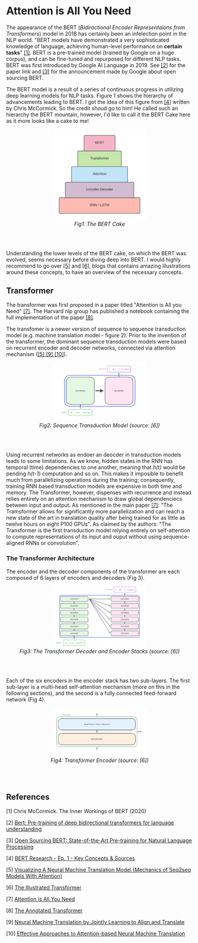 # Attention is All You Need
The appearance of the BERT (*Bidiractional Encoder Representaions from Transformers*) model in 2018 has certainly been an infelection point in the NLP world. "BERT models have demonstrated a very sophisticated knowledge of language, achieving human-level performance on __certain tasks__" [[1]](#1). BERT is a pre-trained model (trained by Google on a huge corpus), and can be fine-tuned and repurposed for different NLP tasks. BERT was first introduced by Google AI Language in 2019. See [[2]](#2) for the paper link and [[3]](#3) for the announcement made by Google about open sourcing BERT. 

The BERT model is a result of a series of continuous progress in utilizing deep learning models for NLP tasks. Figure 1 shows the hierarchy of advancements  leading to BERT. I got the idea of this figure from [[4]](#4) written by Chris McCormick. So the credit shoud go to him! He called such an hierarchy the BERT mountain, however, I'd like to call it the BERT Cake here as it more looks like a cake to me!

<p align="center">
  <img src='assets/BERT.jpeg' width=50% alt="BERT Cake"/>
  <br/>
   <em> Fig1: The BERT Cake </em>
</p>
<br/><br/>

Understanding the lower levels of the BERT cake, on which the BERT was evolved, seems necessary before diving deep into BERT. I would highly recommend to go over [[5]](#5) and [[6]](#6), blogs that contains amazing illustrations around these concepts, to have an overview of the necessary concepts.

## Transformer
The transformer was first proposed in a paper titled "Attention is All you Need" [[7]](#7). The Harvard nlp group has published a notebook containing the full implementation of the paper [[8]](#8).

The transfomer is a newer version of sequence to sequence transduction model (e.g. machine translation model - figure 2). Prior to the invention of the transformer, the dominant sequence transduction models were based on recurrent encoder and decoder networks, connected via attention mechanism ([[5]](#5),[[9]](#9),[[10]](#10)). 

<p align="center">
  <img src='assets/The_transformer_encoders_decoders.png' width=50% alt="encoder_decoder"/>
  <br/>
  <em> Fig2: Sequence Transduction Model (source: [6])</em>
</p>
<br/><br/>

Using recurrent networks as endoer an deocder in transduction models leads to some limitations. As we know, hidden states in the RNN has temporal (time) dependencies to one another, meaning that *h(t)* would be pending *h(t-1)* computation and so on. This makes it imposible to benefit much from parallelizing operations during the training; consequently, training RNN based transduction models are expensive in both time and memory. The Transformer, however, dispenses with recurrence and instead relies entirely on an attention mechanism to draw global dependenciecs between input and output. As mentioned in the main paper [[7]](#7): "The Tramsformer allows for significantly more parallelization and can reach a new state of the art in translation quality after being trained for as little as twelve hours on eight P100 GPUs". As claimed by the authors: "The Transformer is the first transduction model relying entirely on self-attention to compute representations of its input and ouput without using sequence-aligned RNNs or convolution".

### The Transformer Architecture
The encoder and the decoder components of the transformer are each composed of 6 layers of encoders and decoders (Fig 3).

<p align="center">
  <img src='assets/The_transformer_encoder_decoder_stack.png' width=50% alt="encoder_decoder"/>
  <br/>
  <em> Fig3: The Transformer Decoder and Encoder Stacks (source: [6])</em>
</p>
<br/><br/>

Each of the six encoders in the encoder stack has two sub-layers. The first sub-layer is a multi-head self-attention mechanism (more on this in the following sections), and the second is a fully connected feed-forward network (Fig 4).

<p align="center">
  <img src='assets/Transformer_encoder.png' width=50% alt="encoder_decoder"/>
  <br/>
  <em> Fig4: Transformer Encoder (source: [6])</em>
</p>
<br/><br/>

## References
<a id="1">[1]</a> 
Chris McCormick. The Inner Workings of BERT (2020)

<a id="2">[2]</a>
[Bert: Pre-training of deep bidirectional transformers for language understanding](https://arxiv.org/pdf/1810.04805.pdf)

<a id="3">[3]</a>
[Open Sourcing BERT: State-of-the-Art Pre-training for Natural Language Processing](https://ai.googleblog.com/2018/11/open-sourcing-bert-state-of-art-pre.html)

<a id="4">[4]</a>
[BERT Research - Ep. 1 - Key Concepts & Sources](http://mccormickml.com/2019/11/11/bert-research-ep-1-key-concepts-and-sources/)

<a id="5">[5]</a>
[Visualizing A Neural Machine Translation Model (Mechanics of Seq2seq Models With Attention)](https://jalammar.github.io/visualizing-neural-machine-translation-mechanics-of-seq2seq-models-with-attention/)

<a id="6">[6]</a>
[The Illustrated Transformer](https://jalammar.github.io/illustrated-transformer/)

<a id="7">[7]</a>
[Attention is All You Need](https://arxiv.org/abs/1706.03762)

<a id="8">[8]</a>
[The Annotated Transformer](http://nlp.seas.harvard.edu/2018/04/03/attention.html)

<a id="9">[9]</a>
[Neural Machine Translation by Jointly Learning to Align and Translate](https://arxiv.org/abs/1409.0473)

<a id="10">[10]</a>
[Effective Approaches to Attention-based Neural Machine Translation](https://arxiv.org/abs/1508.04025)
